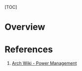 [TOC]

# Overview

# References
1. [Arch Wiki - Power Management][1]

[1]: https://wiki.archlinux.org/index.php/Power_management "Arch Wiki - Power Management"
